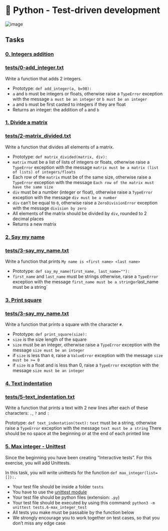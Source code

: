 # :snake: Python - Test-driven development

![image](https://s3.eu-west-3.amazonaws.com/hbtn.intranet.project.files/holbertonschool-higher-level_programming+/246/giphy-4.gif)

## Tasks

### [0. Integers addition](https://github.com/WennieL/holbertonschool-higher_level_programming/blob/master/python-test_driven_development/0-add_integer.py)
### [tests/0-add_integer.txt](https://github.com/WennieL/holbertonschool-higher_level_programming/blob/master/python-test_driven_development/tests/0-add_integer.txt)

Write a function that adds 2 integers.

- Prototype: `def add_integer(a, b=98):`
- `a` and `b` must be integers or floats, otherwise raise a `TypeError` exception with the message `a must be an integer` or `b must be an integer`
- `a` and `b` must be first casted to integers if they are float
- Returns an integer: the addition of `a` and `b`

### [1. Divide a matrix](https://github.com/WennieL/holbertonschool-higher_level_programming/blob/master/python-test_driven_development/2-matrix_divided.py)
### [tests/2-matrix_divided.txt](https://github.com/WennieL/holbertonschool-higher_level_programming/blob/master/python-test_driven_development/tests/2-matrix_divided.txt)

Write a function that divides all elements of a matrix.

- Prototype: `def matrix_divided(matrix, div):`
- `matrix` must be a list of lists of integers or floats, otherwise raise a `TypeError` exception with the message `matrix must be a matrix (list of lists) of integers/floats`
- Each row of the `matrix` must be of the same size, otherwise raise a `TypeError` exception with the message `Each row of the matrix must have the same size`
- `div` must be a number (integer or float), otherwise raise a `TypeError` exception with the message `div must be a number`
- `div` can’t be equal to `0`, otherwise raise a `ZeroDivisionError` exception with the message `division by zero`
- All elements of the matrix should be divided by `div`, rounded to 2 decimal places
- Returns a new matrix

### [2. Say my name](https://github.com/WennieL/holbertonschool-higher_level_programming/blob/master/python-test_driven_development/3-say_my_name.py)
### [tests/3-say_my_name.txt](https://github.com/WennieL/holbertonschool-higher_level_programming/blob/master/python-test_driven_development/tests/3-say_my_name.txt)

Write a function that prints `My name is <first name> <last name>`

- Prototype: `def say_my_name(first_name, last_name=""):`
- `first_name` and `last_name` must be strings otherwise, raise a `TypeError` exception with the message `first_name must be a strin`g` or `last_name must be a string`

### [3. Print square](https://github.com/WennieL/holbertonschool-higher_level_programming/blob/master/python-test_driven_development/4-print_square.py)
### [tests/3-say_my_name.txt](https://github.com/WennieL/holbertonschool-higher_level_programming/blob/master/python-test_driven_development/tests/4-print_square.txt)

Write a function that prints a square with the character `#`.

- Prototype: `def print_square(size):`
- `size` is the size length of the square
- `size` must be an integer, otherwise raise a `TypeError` exception with the message `size must be an integer`
- if `size` is less than `0`, raise a `ValueError` exception with the message `size must be >= 0`
- if `size` is a float and is less than 0, raise a `TypeError` exception with the message `size must be an integer`

### [4. Text indentation]()
### [tests/5-text_indentation.txt]()

Write a function that prints a text with 2 new lines after each of these characters: `.`, `?` and `:`

Prototype: `def text_indentation(text):`
`text` must be a string, otherwise raise a `TypeError` exception with the message `text must be a string`
There should be no space at the beginning or at the end of each printed line

### [5. Max integer - Unittest](https://github.com/WennieL/holbertonschool-higher_level_programming/blob/master/python-test_driven_development/tests/6-max_integer_test.py)

Since the beginning you have been creating “Interactive tests”. 
For this exercise, you will add Unittests.

In this task, you will write unittests for the function `def max_integer(list=[]):.`

- Your test file should be inside a folder `tests`
- You have to use the [unittest module](https://docs.python.org/3.4/library/unittest.html#module-unittest)
- Your test file should be python files (extension: `.py`)
- Your test file should be executed by using this command: `python3 -m unittest tests.6-max_integer_test`
- All tests you make must be passable by the function below
- We strongly encourage you to work together on test cases, so that you don’t miss any edge case